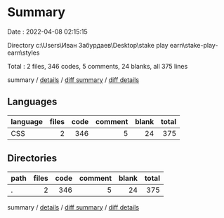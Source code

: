 # Summary

Date : 2022-04-08 02:15:15

Directory c:\Users\Иван Забурдаев\Desktop\stake play earn\stake-play-earn\styles

Total : 2 files,  346 codes, 5 comments, 24 blanks, all 375 lines

summary / [details](details.md) / [diff summary](diff.md) / [diff details](diff-details.md)

## Languages
| language | files | code | comment | blank | total |
| :--- | ---: | ---: | ---: | ---: | ---: |
| CSS | 2 | 346 | 5 | 24 | 375 |

## Directories
| path | files | code | comment | blank | total |
| :--- | ---: | ---: | ---: | ---: | ---: |
| . | 2 | 346 | 5 | 24 | 375 |

summary / [details](details.md) / [diff summary](diff.md) / [diff details](diff-details.md)